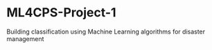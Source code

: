 # ML4CPS-Project-1
Building classification using Machine Learning algorithms for disaster management
